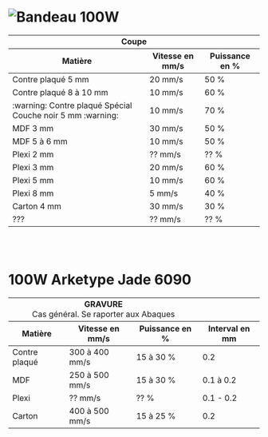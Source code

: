 
# ![Bandeau 100W](https://github.com/user-attachments/assets/a479342a-5fb5-45a9-9edb-5e9eabd17f8e)

<table>
  <tr style='border-bottom:1.0pt solid; border-top:1.0pt solid'>
    <td colspan="3"><center><b>Coupe</center></td>
  <tr>
  <tr style='border-bottom:1.0pt solid'>
    <th><b>Matière</th>
    <th>Vitesse en mm/s</th>
    <th>Puissance en %</b></th>
  </tr>
  <tr>
    <td>Contre plaqué 5 mm</td>
    <td>20 mm/s</td>
    <td>50 %</td>
  </tr>
  <tr>
    <td>Contre plaqué 8 à 10 mm</td>
    <td>10 mm/s</td>
    <td>60 %</td>
  <tr>
    <td> :warning: Contre plaqué Spécial Couche noir 5 mm :warning: </td>
    <td>10 mm/s</td>
    <td>70 %</td>
  </tr>
  <tr>
    <td>MDF 3 mm</td>
    <td>30 mm/s</td>
    <td>50 %</td>
  </tr>
  <tr>
    <td>MDF 5 à 6 mm</td>
    <td>10 mm/s</td>
    <td>50 %</td>
  </tr>
  <tr>
    <td>Plexi 2 mm</td>
    <td>?? mm/s</td>
    <td>?? %</td>
  </tr>
  <tr>
    <td>Plexi 3 mm</td>
    <td>20 mm/s</td>
    <td>60 %</td>
  </tr>
  <tr>
    <td>Plexi 5 mm</td>
    <td>10 mm/s</td>
    <td>60 %</td>
  </tr>
  <tr>
    <td>Plexi 8 mm</td>
    <td>5 mm/s</td>
    <td>40 %</td>
  </tr>
  <tr >
    <td>Carton 4 mm</td>
    <td>30 mm/s</td>
    <td>30 %</td>
  </tr >
  <tr >
    <td> ???</td>
    <td>?? mm/s</td>
    <td>?? %</td>
  </tr >
  </table>
  &nbsp<BR/>
  &nbsp
  
  # 100W Arketype Jade 6090
  <table>
  <tr style='border-bottom:1.0pt solid; border-top:1.0pt solid'>
    <td colspan="3"><center><b>GRAVURE </b><BR/> Cas général. Se raporter aux Abaques </center></td>
  <tr>
    <tr style='border-bottom:1.0pt solid'>
    <th><b>Matière</th>
    <th>Vitesse en mm/s</th>
    <th>Puissance en %</b></th>
    <th>Interval en mm</b></th>
  </tr>
  <tr>
    <td>Contre plaqué</td>
    <td>300 à 400 mm/s</td>
    <td>15 à 30 %</td>
    <td>0.2</td>
  </tr>
  <tr>
    <td>MDF</td>
    <td>250 à 500 mm/s</td>
    <td>15 à 30 %</td>
    <td>0.1 à 0.2</td>
  </tr>
  <tr>
    <td>Plexi</td>
    <td>?? mm/s</td>
    <td>?? %</td>
    <td>0.1 - 0.2</td>
  </tr>
    <tr>
    <td>Carton</td>
    <td>400 à 500 mm/s</td>
    <td>15 à 25 %</td>
    <td>0.2</td>
  </tr>

</table>
